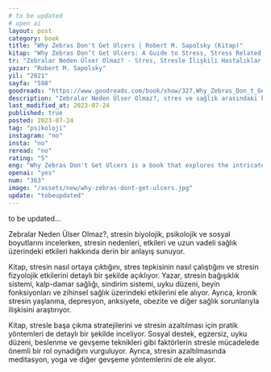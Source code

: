 ```yaml
---
# to be updated
# open ai
layout: post
category: book
title: "Why Zebras Don't Get Ulcers | Robert M. Sapolsky (Kitap)"
kitap: "Why Zebras Don’t Get Ulcers: A Guide to Stress, Stress Related Diseases, and Coping"
tr: "Zebralar Neden Ülser Olmaz? - Stres, Stresle İlişkili Hastalıklar ve Stresle Baş Etme Üzerine Güvenilir Bir Rehber"
yazar: "Robert M. Sapolsky"
yil: "2021"
sayfa: "598"
goodreads: "https://www.goodreads.com/book/show/327.Why_Zebras_Don_t_Get_Ulcers"
description: "Zebralar Neden Ülser Olmaz?, stres ve sağlık arasındaki karmaşık ilişkiyi araştırıyor ve insanların stresle ilişkili durumlarla daha iyi başa çıkmaları ve yönetmeleri konusunda içgörüler sunuyor."
last_modified_at: 2023-07-24
published: true
posted: 2023-07-24
tag: "psikoloji"
instagram: "no"
insta: "no"
reread: "no"
rating: "5"
eng: "Why Zebras Don't Get Ulcers is a book that explores the intricate relationship between stress and health, offering insights into how humans can better cope with and manage stress-related conditions."
openai: "yes"
num: "363"
image: "/assets/new/why-zebras-dont-get-ulcers.jpg"
update: "tobeupdated"
---
```


to be updated...

Zebralar Neden Ülser Olmaz?, stresin biyolojik, psikolojik ve sosyal boyutlarını incelerken, stresin nedenleri, etkileri ve uzun vadeli sağlık üzerindeki etkileri hakkında derin bir anlayış sunuyor.

Kitap, stresin nasıl ortaya çıktığını, stres tepkisinin nasıl çalıştığını ve stresin fizyolojik etkilerini detaylı bir şekilde açıklıyor. Yazar, stresin bağışıklık sistemi, kalp-damar sağlığı, sindirim sistemi, uyku düzeni, beyin fonksiyonları ve zihinsel sağlık üzerindeki etkilerini ele alıyor. Ayrıca, kronik stresin yaşlanma, depresyon, anksiyete, obezite ve diğer sağlık sorunlarıyla ilişkisini araştırıyor.

Kitap, stresle başa çıkma stratejilerini ve stresin azaltılması için pratik yöntemleri de detaylı bir şekilde inceliyor. Sosyal destek, egzersiz, uyku düzeni, beslenme ve gevşeme teknikleri gibi faktörlerin stresle mücadelede önemli bir rol oynadığını vurguluyor. Ayrıca, stresin azaltılmasında meditasyon, yoga ve diğer gevşeme yöntemlerini de ele alıyor.
